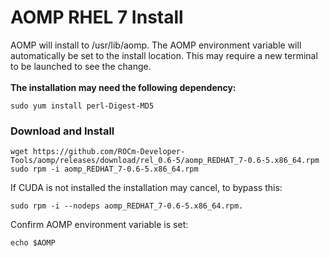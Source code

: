 # AOMP RHEL 7 Install 
AOMP will install to /usr/lib/aomp. The AOMP environment variable will automatically be set to the install location. This may require a new terminal to be launched to see the change.<br>
<br><b>The installation may need the following dependency:</b>
```
sudo yum install perl-Digest-MD5
```
### Download and Install
```
wget https://github.com/ROCm-Developer-Tools/aomp/releases/download/rel_0.6-5/aomp_REDHAT_7-0.6-5.x86_64.rpm
sudo rpm -i aomp_REDHAT_7-0.6-5.x86_64.rpm
```
If CUDA is not installed the installation may cancel, to bypass this:
```
sudo rpm -i --nodeps aomp_REDHAT_7-0.6-5.x86_64.rpm. 
```
Confirm AOMP environment variable is set:
```
echo $AOMP
```
